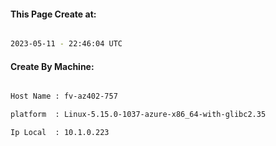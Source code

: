 
   
#### This Page Create at:

```bash

2023-05-11 - 22:46:04 UTC

```

#### Create By Machine:

```bash

Host Name : fv-az402-757

platform  : Linux-5.15.0-1037-azure-x86_64-with-glibc2.35

Ip Local  : 10.1.0.223

```

